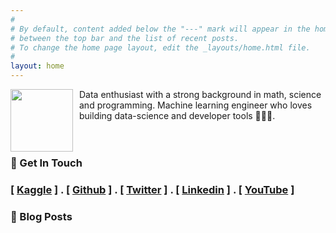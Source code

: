 ```yaml
---
#
# By default, content added below the "---" mark will appear in the home page
# between the top bar and the list of recent posts.
# To change the home page layout, edit the _layouts/home.html file.
#
layout: home
---
```

<style> 
  .image-spacing { 
    margin-right: 10px; 
    float: left;
  } 
</style>

<p> 
<img src="../images/anis.jpg" class="image-spacing"  width="100" /> Data enthusiast with a strong background in math, science and programming. Machine learning engineer who loves building data-science and developer tools 👷🏼‍♂️. <br><br><br></p>



### 💼 Get In Touch 

### [ [Kaggle](https://www.kaggle.com/anistaluqdar) ] . [ [Github](https://github.com/AnisTaluqdar) ] . [ [Twitter](https://twitter.com/AnisTaluqdar) ] . [ [Linkedin](https://www.linkedin.com/in/anistaluqdar) ] . [ [YouTube](https://www.youtube.com/@anistaluqdar) ]


### 📮 Blog Posts

